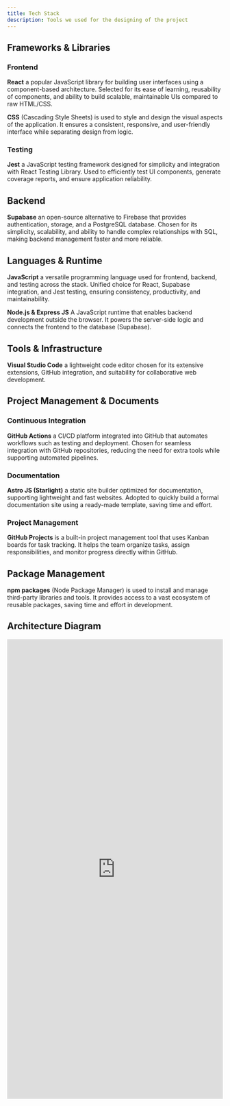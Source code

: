 ```yaml
---
title: Tech Stack
description: Tools we used for the designing of the project
---
```


## Frameworks & Libraries

### Frontend

**React**
a popular JavaScript library for building user interfaces using a component-based architecture. Selected for its ease of learning, reusability of components, and ability to build scalable, maintainable UIs compared to raw HTML/CSS.

**CSS**
(Cascading Style Sheets) is used to style and design the visual aspects of the application. It ensures a consistent, responsive, and user-friendly interface while separating design from logic.

### Testing

**Jest**
a JavaScript testing framework designed for simplicity and integration with React Testing Library. Used to efficiently test UI components, generate coverage reports, and ensure application reliability.

## Backend

**Supabase**
an open-source alternative to Firebase that provides authentication, storage, and a PostgreSQL database. Chosen for its simplicity, scalability, and ability to handle complex relationships with SQL, making backend management faster and more reliable.

## Languages & Runtime

**JavaScript**
a versatile programming language used for frontend, backend, and testing across the stack. Unified choice for React, Supabase integration, and Jest testing, ensuring consistency, productivity, and maintainability.

**Node.js & Express JS**
A JavaScript runtime that enables backend development outside the browser. It powers the server-side logic and connects the frontend to the database (Supabase).

## Tools & Infrastructure

**Visual Studio Code**
a lightweight code editor chosen for its extensive extensions, GitHub integration, and suitability for collaborative web development.

## Project Management & Documents

### Continuous Integration

**GitHub Actions**
a CI/CD platform integrated into GitHub that automates workflows such as testing and deployment. Chosen for seamless integration with GitHub repositories, reducing the need for extra tools while supporting automated pipelines.

### Documentation

**Astro JS (Starlight)**
a static site builder optimized for documentation, supporting lightweight and fast websites. Adopted to quickly build a formal documentation site using a ready-made template, saving time and effort.

### Project Management

**GitHub Projects**
is a built-in project management tool that uses Kanban boards for task tracking. It helps the team organize tasks, assign responsibilities, and monitor progress directly within GitHub.

## Package Management

**npm packages**
(Node Package Manager) is used to install and manage third-party libraries and tools. It provides access to a vast ecosystem of reusable packages, saving time and effort in development.

## Architecture Diagram

<iframe frameborder="0" style="width:100%;height:1072px;" src="https://viewer.diagrams.net/?tags=%7B%7D&lightbox=1&highlight=0000ff&edit=_blank&layers=1&nav=1&title=HSLD.drawio&dark=auto#Uhttps%3A%2F%2Fdrive.google.com%2Fuc%3Fid%3D1aMmSalPh2FG3bikjMm4QL1139OUgHt9N%26export%3Ddownload"></iframe>
